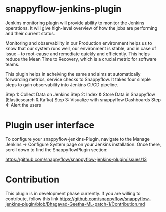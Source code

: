 # snappyflow-jenkins-plugin
Jenkins monitoring plugin will provide ability to monitor the Jenkins operations. It will give high-level overview of how the jobs are performing and their current status. 

Monitoring and observability in our Production environment helps us to know that our system runs well, our environment is stable, and in case of issue – to root-cause and remediate quickly and efficiently. This helps reduce the Mean Time to Recovery, which is a crucial metric for software teams.

This plugin helps in acheiving the same and aims at automatically forwarding metrics, service checks to Snappyflow.
It takes four simple steps to gain observability into Jenkins CI/CD pipeline.

Step 1: Collect Data on Jenkins 
Step 2: Index & Store Data in Snappyflow (Elasticsearch & Kafka)
Step 3: Visualize with snappyflow Dashboards
Step 4: Alert the users

# Plugin user interface
To configure your snappyflow-jenkins-Plugin, navigate to the Manage Jenkins -> Configure System page on your Jenkins installation. 
Once there, scroll down to find the SnappyflowPlugin section:

https://github.com/snappyflow/snappyflow-jenkins-plugin/issues/13

# Contribution
This plugin is in development phase currently. If you are willing to contribute, follow this link
https://github.com/snappyflow/snappyflow-jenkins-plugin/blob/Bhagavad-Geetha-ML-patch-1/Contribution.md

